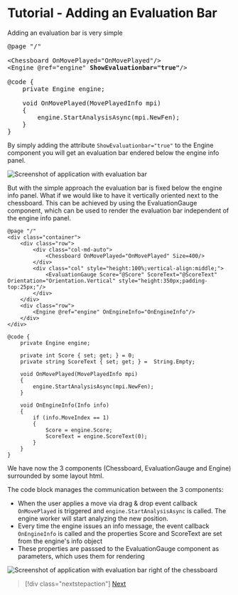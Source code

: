 # Tutorial - Adding an Evaluation Bar

Adding an evaluation bar is very simple
<pre>
@page "/"

&lt;Chessboard OnMovePlayed="OnMovePlayed"/&gt;
&lt;Engine @ref="engine" <strong>ShowEvaluationbar="true"</strong>/&gt;

@code {
    private Engine engine;

    void OnMovePlayed(MovePlayedInfo mpi)
    {
        engine.StartAnalysisAsync(mpi.NewFen);
    }
}
</pre>

By simply adding the attribute `ShowEvaluationbar="true"` to the Engine component you will get an 
evaluation bar endered below the engine info panel.

![Screenshot of application with evaluation bar](img\tutorial_1_3a.png) 

But with the simple approach the evaluation bar is fixed below the engine info panel. What if we would like 
to have it vertically oriented next to the chessboard. This can be achieved by using the EvaluationGauge 
component, which can be used to render the evaluation bar independent of the engine info panel.

    @page "/"
    <div class="container">
        <div class="row">
            <div class="col-md-auto">
                <Chessboard OnMovePlayed="OnMovePlayed" Size=400/>
            </div>
            <div class="col" style="height:100%;vertical-align:middle;">
                <EvaluationGauge Score="@Score" ScoreText="@ScoreText" Orientation="Orientation.Vertical" style="height:350px;padding-top:25px;"/>
            </div>
        </div>
        <div class="row">
            <Engine @ref="engine" OnEngineInfo="OnEngineInfo"/>
        </div>
    </div>

    @code {
        private Engine engine;

        private int Score { set; get; } = 0;
        private string ScoreText { set; get; } =  String.Empty;

        void OnMovePlayed(MovePlayedInfo mpi)
        {
            engine.StartAnalysisAsync(mpi.NewFen);
        }

        void OnEngineInfo(Info info)
        {
            if (info.MoveIndex == 1)
            {
                Score = engine.Score;
                ScoreText = engine.ScoreText(0);
            }
        }
    }

We have now the 3 components (Chessboard, EvaluationGauge and Engine) surrounded by some layout html.

The code block manages the communication between the 3 components:

* When the user applies a move via drag & drop event callback `OnMovePlayed` is triggered and `engine.StartAnalysisAsync` is called. 
  The engine worker will start analyzing the new position.
* Every time the engine issues an info message, the event callback `OnEngineInfo` is called and the properties Score and ScoreText are 
  set from the engine's info object
* These properties are passsed to the EvaluationGauge component as parameters, which uses them for rendering

![Screenshot of application with evaluation bar right of the chessboard](img\tutorial_1_3b.png) 

> [!div class="nextstepaction"]
> [Next](tutorial_1_4.md)